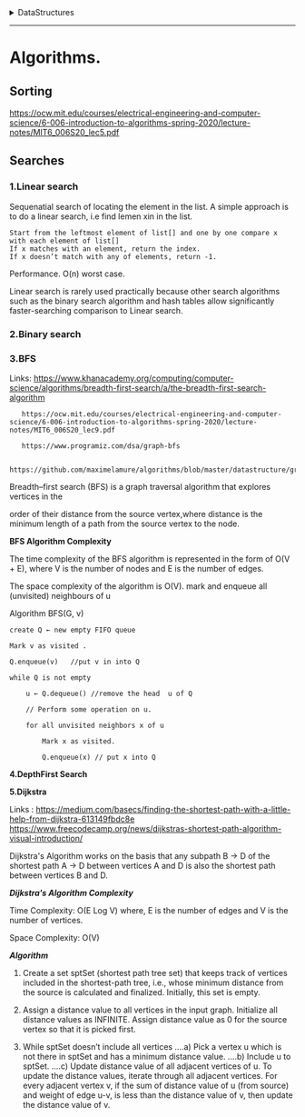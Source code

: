 <details>
           <summary>DataStructures</summary>
           <p>[**Master the Interview Click here for Course Link** ](https://academy.zerotomastery.io/p/master-the-coding-interview-data-structures-algorithms)
	🎁Hash Tables
		![image](attached://008d8d5fbe7759015b102fb5e61eedf7 125x150)             
		
		***could be O(n) with hash collisions and dynamic array resizing but unlikely*
		Improve Time Complexity?
			Fast Access O(1), tradeoff: more memory O(n) 
		Collision?
			Linked List
	🎁Graphs
		Shortest Path?
			🚀 Bellman-Ford
			🚀 Dijkstra
		Cyclic or Acyclic?
		Weighted or Unweighted?
		Graph Traversal? **O(n)**
			🚀 Breadth First Search (BFS)
			🚀 Depth First Search (DFS)
				Inorder
				Postorder
				Preorder
		Directed or Undirected?
		🎁Tree
			 Tree Traversal? **O(n)**
				
				
				**Recursion?**
					Be mindful of Space Complexity! (Stack overflow)
			🎁Linked List
				🎁Singly Linked List
					 ![image](attached://7df06ec4ad27f2f697ec682ddb5aed6c 125x150)
				🎁Doubly Linked List 
					
			🎁Binary Tree
				🎁Binary Search Tree
					🎁Balanced BST
						🎁AVL Tree
						🎁Red Black Tree
						![image](attached://1cbd9dae9e063cb5b0294abfc41bc600 125x150)
			🎁Heap
				🎁Binary Heap
					Priority Queue
					![image](attached://26b117268285c9e89ade0640e6ca4147 125x150)
			🎁Trie
	🎁Arrays
		Sorting? ~ **O(N log N)**
			Radix Sort 🚀
			Quick Sort 🚀
			Heap Sort 🚀
			Bubble Sort 🚀
			Selection Sort 🚀
			Insertion Sort 🚀
			Merge Sort 🚀
			Counting Sort 🚀
		String question? 
			Turn it into an Array ~ split() 🚀
		Static
			 ![image](attached://6aa87955d9d6283c9bd60c7f4e0c6d8c 125x150)
		Dynamic
			 ![image](attached://0f574b0c427c0cf20e9c03ccb546d71c 125x150)
			
			** can be O(n) on expanding memory
		Searching. Is it sorted?
			Yes - Divide and Conquer - **Binary search O(log N)** 🚀
			No. Will sorting make it faster? If still no, **Linear Search**🚀
			No. Is it a String? See if a **Trie** data structure helps
	🎁Stacks
		Array Stack
		Linked List Stack
		![image](attached://a03fa110a9697e07ac4979d9e8a61d57 125x150)
	🎁Queues
		Array Queue (BAD)
		Linked List Queue
		![image](attached://afc27bd2c74ddef65f4905665d511006 125x150)
	Dynamic Programming
		🚀Memoization</p>
</details>

--------------------

# Algorithms.

## Sorting ##


https://ocw.mit.edu/courses/electrical-engineering-and-computer-science/6-006-introduction-to-algorithms-spring-2020/lecture-notes/MIT6_006S20_lec5.pdf

## Searches ##

### 1.Linear search  ##

Sequenatial search of locating the element in the list.
A simple approach is to do a linear search, i.e  find lemen xin in the list.

    Start from the leftmost element of list[] and one by one compare x with each element of list[]
    If x matches with an element, return the index.
    If x doesn’t match with any of elements, return -1.
    
Performance.
O(n) worst case.

Linear search is rarely used practically because other search algorithms such as the binary search algorithm and hash tables allow significantly faster-searching comparison to Linear search.

### 2.Binary search  ##



### 3.BFS  ##

Links: https://www.khanacademy.org/computing/computer-science/algorithms/breadth-first-search/a/the-breadth-first-search-algorithm

       https://ocw.mit.edu/courses/electrical-engineering-and-computer-science/6-006-introduction-to-algorithms-spring-2020/lecture-notes/MIT6_006S20_lec9.pdf
       
       https://www.programiz.com/dsa/graph-bfs
 
       https://github.com/maximelamure/algorithms/blob/master/datastructure/graph_bfs.go


Breadth–first search (BFS) is a graph traversal algorithm that explores vertices in the

order of their distance from the source vertex,where distance is the minimum length of a path from the source vertex to the node.

**BFS Algorithm Complexity**

The time complexity of the BFS algorithm is represented in the form of O(V + E), where V is the number of nodes and E is the number of edges.

The space complexity of the algorithm is O(V).
 mark and enqueue all (unvisited) neighbours of u

Algorithm BFS(G, v)

    create Q ← new empty FIFO queue
    
    Mark v as visited .
  
    Q.enqueue(v)   //put v in into Q 
    
    while Q is not empty
        
        u ← Q.dequeue() //remove the head  u of Q
        
        // Perform some operation on u.
        
        for all unvisited neighbors x of u
        
            Mark x as visited.
            
            Q.enqueue(x) // put x into Q
            


**4.DepthFirst Search** 
            

**5.Dijkstra**

Links : https://medium.com/basecs/finding-the-shortest-path-with-a-little-help-from-dijkstra-613149fbdc8e
        https://www.freecodecamp.org/news/dijkstras-shortest-path-algorithm-visual-introduction/

Dijkstra's Algorithm works on the basis that any subpath B -> D of the shortest path A -> D between vertices A and D is also the shortest path between vertices B and D.

***Dijkstra's Algorithm Complexity***

Time Complexity: O(E Log V) where, E is the number of edges and V is the number of vertices.

Space Complexity: O(V)


***Algorithm*** 

1) Create a set sptSet (shortest path tree set) that keeps track of vertices included in the shortest-path tree, i.e., whose minimum distance from the source is calculated and finalized. Initially, this set is empty. 

2) Assign a distance value to all vertices in the input graph. Initialize all distance values as INFINITE. Assign distance value as 0 for the source vertex so that it is picked first. 

3) While sptSet doesn’t include all vertices 
….a) Pick a vertex u which is not there in sptSet and has a minimum distance value. 
….b) Include u to sptSet. 
….c) Update distance value of all adjacent vertices of u. To update the distance values, iterate through all adjacent vertices. For every adjacent vertex v, if the sum of distance value of u (from source) and weight of edge u-v, is less than the distance value of v, then update the distance value of v. 

            
